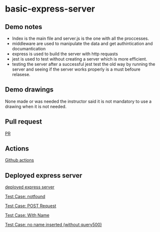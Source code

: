 # basic-express-server
## Demo notes
- Index is the main file and server.js is the one with all the proccesses.
- middleware are  used to manipulate the data and get authintication and documantication
- express is used to build the server with http requasts 
- jest is used to  test without creating a server which is more efficient.
- testing the server after a successful jest test the old way by running the server and seeing if the server works properly is a must befoure relasese.
## Demo drawings 
None made or was needed the instructor said it is not mandatory to use a drawing when it is not needed.

## Pull request
[PR](https://github.com/Laith-Vlad/basic-express-server/pull/4)
## Actions
[Github actions](https://github.com/Laith-Vlad/basic-express-server/actions)



## Deployed express server 
[deployed express server](https://basicserver-jqk3.onrender.com/person)
    

[Test Case: notfound](https://basicserver-jqk3.onrender.com/person/adsadasd)

[Test Case: POST Request](https://basicserver-jqk3.onrender.com/person?name=laith)
 

[Test Case: With Name](https://basicserver-jqk3.onrender.com/person?name=Alice)
  


[Test Case: no name inserted (without query500)](https://basicserver-jqk3.onrender.com/person?name=)

